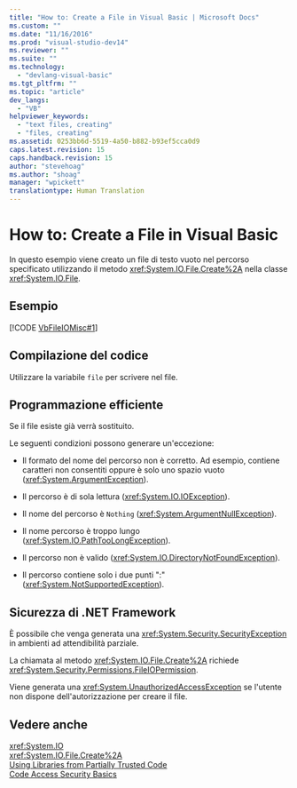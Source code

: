 ```yaml
---
title: "How to: Create a File in Visual Basic | Microsoft Docs"
ms.custom: ""
ms.date: "11/16/2016"
ms.prod: "visual-studio-dev14"
ms.reviewer: ""
ms.suite: ""
ms.technology: 
  - "devlang-visual-basic"
ms.tgt_pltfrm: ""
ms.topic: "article"
dev_langs: 
  - "VB"
helpviewer_keywords: 
  - "text files, creating"
  - "files, creating"
ms.assetid: 0253bb6d-5519-4a50-b882-b93ef5cca0d9
caps.latest.revision: 15
caps.handback.revision: 15
author: "stevehoag"
ms.author: "shoag"
manager: "wpickett"
translationtype: Human Translation
---
```

# How to: Create a File in Visual Basic
In questo esempio viene creato un file di testo vuoto nel percorso specificato utilizzando il metodo <xref:System.IO.File.Create%2A> nella classe <xref:System.IO.File>.  
  
## Esempio  
 [!CODE [VbFileIOMisc#1](../CodeSnippet/VS_Snippets_VBCSharp/VbFileIOMisc#1)]  
  
## Compilazione del codice  
 Utilizzare la variabile `file` per scrivere nel file.  
  
## Programmazione efficiente  
 Se il file esiste già verrà sostituito.  
  
 Le seguenti condizioni possono generare un'eccezione:  
  
-   Il formato del nome del percorso non è corretto.  Ad esempio, contiene caratteri non consentiti oppure è solo uno spazio vuoto \(<xref:System.ArgumentException>\).  
  
-   Il percorso è di sola lettura \(<xref:System.IO.IOException>\).  
  
-   Il nome del percorso è `Nothing` \(<xref:System.ArgumentNullException>\).  
  
-   Il nome percorso è troppo lungo \(<xref:System.IO.PathTooLongException>\).  
  
-   Il percorso non è valido \(<xref:System.IO.DirectoryNotFoundException>\).  
  
-   Il percorso contiene solo i due punti ":" \(<xref:System.NotSupportedException>\).  
  
## Sicurezza di .NET Framework  
 È possibile che venga generata una <xref:System.Security.SecurityException> in ambienti ad attendibilità parziale.  
  
 La chiamata al metodo <xref:System.IO.File.Create%2A> richiede <xref:System.Security.Permissions.FileIOPermission>.  
  
 Viene generata una <xref:System.UnauthorizedAccessException> se l'utente non dispone dell'autorizzazione per creare il file.  
  
## Vedere anche  
 <xref:System.IO>   
 <xref:System.IO.File.Create%2A>   
 [Using Libraries from Partially Trusted Code](../Topic/Using%20Libraries%20from%20Partially%20Trusted%20Code.md)   
 [Code Access Security Basics](../Topic/Code%20Access%20Security%20Basics.md)
